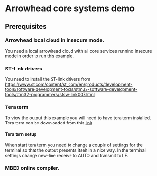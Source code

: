 # Arrowhead core systems demo

## Prerequisites 

### Arrowhead local cloud in insecure mode.
You need a local arrowhead cloud with all core services running insecure mode in order to run this example.

### ST-Link drivers
You need to install the ST-link drivers from https://www.st.com/content/st_com/en/products/development-tools/software-development-tools/stm32-software-development-tools/stm32-programmers/stsw-link007.html

### Tera term
To view the output this example you will need to have tera term installed. Tera term can be downloaded from this [link](https://ttssh2.osdn.jp/index.html.en)

#### Tera tern setup
When start tera term you need to change a couple of settings for the terminal so that the output presents itself in a nice way. In the terminal settings change new-line receive to AUTO and transmit to LF. 

### MBED online compiler.


